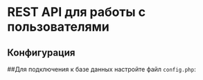 # REST API для работы с пользователями

## Конфигурация

##Для подключения к базе данных настройте файл `config.php`:
<?php
$servername = "localhost";
$username = "root";
$password = "";
$dbname = "users_db";


1: Настройка запроса (createUser)
Откройте Postman и создайте новый запрос.
Установите метод запроса на POST.
Введите URL вашего сервера. Например, если вы используете встроенный PHP-сервер, это может быть что-то вроде http://localhost:8000/api.php/users.

2: Настройка заголовков
Перейдите на вкладку Headers.
Добавьте новый заголовок с ключом Content-Type и значением application/json.

3: Настройка тела запроса
Перейдите на вкладку Body.
Выберите raw.
Убедитесь, что тип установлен на JSON.
Введите JSON-данные, которые вы хотите отправить. Например:

{
    "username": "testr",
    "password": "passord123",
    "email": "test@test.ru"
}
Обновление информации пользователя (updateUser)
URL: /users/{id}
Метод: PUT
Описание: Обновляет информацию о пользователе с указанным ID.
Удаление пользователя (deleteUser)
URL: /users/{id}
Метод: DELETE
Описание: Удаляет пользователя с указанным ID.
Авторизация пользователя (authenticateUser)
URL: /auth
Метод: POST
Описание: Авторизует пользователя.
Получение информации о пользователе (getUser)
URL: /users/{id}
Метод: GET
Описание: Возвращает информацию о пользователе с указанным ID.

